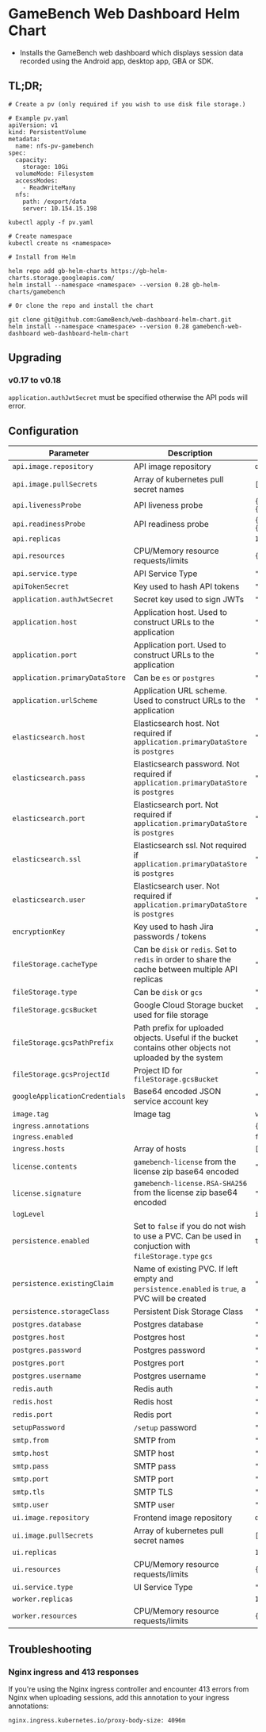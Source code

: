 # GameBench Web Dashboard Helm Chart

* Installs the GameBench web dashboard which displays session data recorded using the Android app, desktop app, GBA or SDK.

## TL;DR;

```
# Create a pv (only required if you wish to use disk file storage.)

# Example pv.yaml
apiVersion: v1
kind: PersistentVolume
metadata:
  name: nfs-pv-gamebench
spec:
  capacity:
    storage: 10Gi
  volumeMode: Filesystem
  accessModes:
    - ReadWriteMany
  nfs:
    path: /export/data
    server: 10.154.15.198

kubectl apply -f pv.yaml

# Create namespace
kubectl create ns <namespace>

# Install from Helm

helm repo add gb-helm-charts https://gb-helm-charts.storage.googleapis.com/
helm install --namespace <namespace> --version 0.28 gb-helm-charts/gamebench

# Or clone the repo and install the chart

git clone git@github.com:GameBench/web-dashboard-helm-chart.git
helm install --namespace <namespace> --version 0.28 gamebench-web-dashboard web-dashboard-helm-chart
```

## Upgrading

### v0.17 to v0.18

`application.authJwtSecret` must be specified otherwise the API pods will error.


## Configuration

| Parameter  | Description | Default |
| ------------- | ------------- | -- |
| `api.image.repository` | API image repository  | `quay.io/gamebench/node-backend` |
| `api.image.pullSecrets` | Array of kubernetes pull secret names | `[]` |
| `api.livenessProbe` | API liveness probe  | `{"httpGet":{"path":"/v1/health","port":5000},"initialDelaySeconds":60,"periodSeconds":30}` |
| `api.readinessProbe` | API readiness probe  | `{"httpGet":{"path":"/v1/info/version","port":5000},"initialDelaySeconds":60,"periodSeconds":30}` |
| `api.replicas` | | `1` |
| `api.resources` | CPU/Memory resource requests/limits  | `{}` |
| `api.service.type` | API Service Type | `"ClusterIP"` | 
| `apiTokenSecret` | Key used to hash API tokens  | `""` |
| `application.authJwtSecret` | Secret key used to sign JWTs | `""` |
| `application.host` | Application host. Used to construct URLs to the application  | `""` |
| `application.port` | Application port. Used to construct URLs to the application  | `"443"` |
| `application.primaryDataStore` | Can be `es` or `postgres` | `"es"` |
| `application.urlScheme` | Application URL scheme. Used to construct URLs to the application  | `"https"` |
| `elasticsearch.host` | Elasticsearch host. Not required if `application.primaryDataStore` is `postgres` | `""` |
| `elasticsearch.pass` | Elasticsearch password. Not required if `application.primaryDataStore` is `postgres` | `""` |
| `elasticsearch.port` | Elasticsearch port. Not required if `application.primaryDataStore` is `postgres` | `""` |
| `elasticsearch.ssl` | Elasticsearch ssl. Not required if `application.primaryDataStore` is `postgres` | `""` |
| `elasticsearch.user` | Elasticsearch user. Not required if `application.primaryDataStore` is `postgres` | `""` |
| `encryptionKey` | Key used to hash Jira passwords / tokens  | `""` |
| `fileStorage.cacheType` | Can be `disk` or `redis`. Set to `redis` in order to share the cache between multiple API replicas  | `"disk"` |
| `fileStorage.type` | Can be `disk` or `gcs` | `"disk"` |
| `fileStorage.gcsBucket` | Google Cloud Storage bucket used for file storage | `""` |
| `fileStorage.gcsPathPrefix` | Path prefix for uploaded objects. Useful if the bucket contains other objects not uploaded by the system | `""` |
| `fileStorage.gcsProjectId` | Project ID for `fileStorage.gcsBucket` | `""` |
| `googleApplicationCredentials` | Base64 encoded JSON service account key | `""` |
| `image.tag` | Image tag | `v1.37.2` |
| `ingress.annotations` | | `{}` |
| `ingress.enabled` | | `false` |
| `ingress.hosts` | Array of hosts | `[]` |
| `license.contents` | `gamebench-license` from the license zip base64 encoded | `""` |
| `license.signature` | `gamebench-license.RSA-SHA256` from the license zip base64 encoded  | `""` |
| `logLevel` |  | `info` |
| `persistence.enabled` | Set to `false` if you do not wish to use a PVC. Can be used in conjuction with `fileStorage.type` `gcs` | `true` |
| `persistence.existingClaim` | Name of existing PVC. If left empty and `persistence.enabled` is `true`, a PVC will be created | `""` |
| `persistence.storageClass` | Persistent Disk Storage Class | `""` |
| `postgres.database` | Postgres database | `"gamebench"` |
| `postgres.host` | Postgres host | `""` |
| `postgres.password` | Postgres password | `""` |
| `postgres.port` | Postgres port | `"5432"` |
| `postgres.username` | Postgres username | `""` |
| `redis.auth` | Redis auth | `""` |
| `redis.host` | Redis host | `""` |
| `redis.port` | Redis port | `"6379"` |
| `setupPassword` | `/setup` password | `""` |
| `smtp.from` | SMTP from | `""` |
| `smtp.host` | SMTP host | `""` |
| `smtp.pass` | SMTP pass | `""` |
| `smtp.port` | SMTP port | `""` |
| `smtp.tls` | SMTP TLS | `"false"` |
| `smtp.user` | SMTP user | `""` |
| `ui.image.repository` | Frontend image repository  | `quay.io/gamebench/ang4-frontend` |
| `ui.image.pullSecrets` | Array of kubernetes pull secret names | `[]` |
| `ui.replicas` | | `1` |
| `ui.resources` | CPU/Memory resource requests/limits  | `{}` |
| `ui.service.type` | UI Service Type | `"ClusterIP"` |
| `worker.replicas` | | `1` |
| `worker.resources` | CPU/Memory resource requests/limits  | `{}` |

## Troubleshooting

### Nginx ingress and 413 responses

If you're using the Nginx ingress controller and encounter 413 errors from Nginx when uploading sessions, add this annotation to your ingress annotations:

```
nginx.ingress.kubernetes.io/proxy-body-size: 4096m
```
